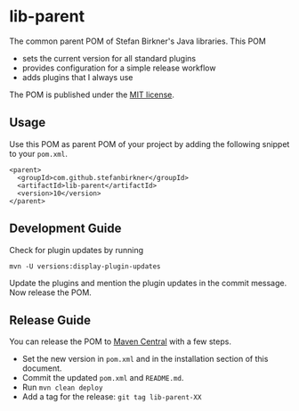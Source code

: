 # lib-parent

The common parent POM of Stefan Birkner's Java libraries. This POM

* sets the current version for all standard plugins
* provides configuration for a simple release workflow
* adds plugins that I always use

The POM is published under the
[MIT license](http://opensource.org/licenses/MIT).

## Usage

Use this POM as parent POM of your project by adding the following
snippet to your `pom.xml`.

    <parent>
      <groupId>com.github.stefanbirkner</groupId>
      <artifactId>lib-parent</artifactId>
      <version>10</version>
    </parent>


## Development Guide

Check for plugin updates by running

    mvn -U versions:display-plugin-updates

Update the plugins and mention the plugin updates in the commit message.
Now release the POM.    

## Release Guide

You can release the POM to
[Maven Central](http://search.maven.org/) with a few steps.

* Set the new version in `pom.xml` and in the installation section of
  this document.
* Commit the updated `pom.xml` and `README.md`.
* Run `mvn clean deploy`
* Add a tag for the release: `git tag lib-parent-XX`
